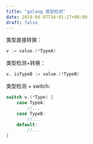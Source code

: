 ```yaml
---
title: "golang 类型检测"
date: 2019-04-07T16:01:27+08:00
draft: false
---
```


类型直接转换：

```go
v := value.(*TypeA)
```

类型检测+转换：

```go
v, isTypeB := value.(*TypeB)
```

类型检测 + switch:

```go
switch v.(*Type) {
    case TypeA:
    	//...
    case TypeB:
    	//...
	default:
    	//...
}
```

